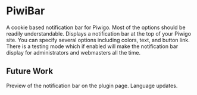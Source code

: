 # PiwiBar
A cookie based notification bar for Piwigo. Most of the options should be
readily understandable. Displays a notification bar at the top of your Piwigo
site. You can specify several options including colors, text, and button link.
There is a testing mode which if enabled will make the notification bar display
for administrators and webmasters all the time.

## Future Work
Preview of the notification bar on the plugin page.
Language updates.
